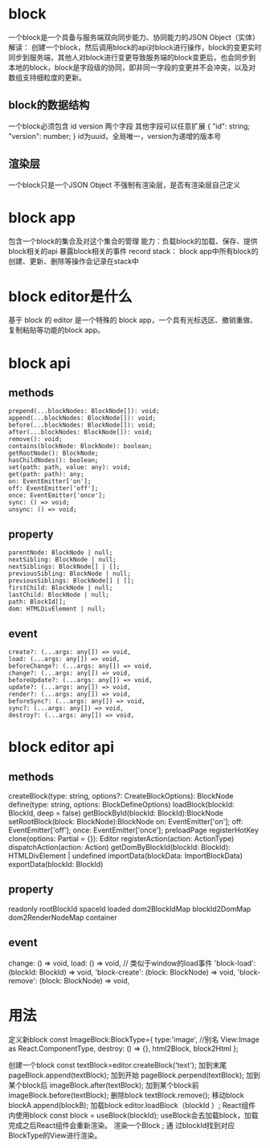 # block
一个block是一个具备与服务端双向同步能力、协同能力的JSON Object（实体）
解读：
    创建一个block，然后调用block的api对block进行操作，block的变更实时同步到服务端，其他人对block进行变更导致服务端的block变更后，也会同步到本地的block，block是字段级的协同，即非同一字段的变更并不会冲突，以及对数组支持细粒度的更新。
## block的数据结构
一个block必须包含 id version 两个字段 其他字段可以任意扩展
    {
        "id": string;
        "version": number;
    }
id为uuid，全局唯一，version为递增的版本号

## 渲染层
一个block只是一个JSON Object 不强制有渲染层，是否有渲染层自己定义

# block app
包含一个block的集合及对这个集合的管理
能力：负载block的加载、保存、提供block相关的api 暴露block相关的事件
record stack： block app中所有block的创建、更新、删除等操作会记录在stack中
# block editor是什么
基于 block 的 editor 是一个特殊的 block app，一个具有光标选区、撤销重做、复制粘贴等功能的block app。

# block api

## methods
    prepend(...blockNodes: BlockNode[]): void;
    append(...blockNodes: BlockNode[]): void;
    before(...blockNodes: BlockNode[]): void;
    after(...blockNodes: BlockNode[]): void;
    remove(): void;
    contains(blockNode: BlockNode): boolean;
    getRootNode(): BlockNode;
    hasChildNodes(): boolean;
    set(path: path, value: any): void;
    get(path: path): any;
    on: EventEmitter['on'];
    off: EventEmitter['off'];
    once: EventEmitter['once'];
    sync: () => void;
    unsync: () => void;
## property
    parentNode: BlockNode | null;
    nextSibling: BlockNode | null;
    nextSiblings: BlockNode[] | [];
    previousSibling: BlockNode | null;
    previousSiblings: BlockNode[] | [];
    firstChild: BlockNode | null;
    lastChild: BlockNode | null;
    path: BlockId[];
    dom: HTMLDivElement | null;
## event
    create?: (...args: any[]) => void,
    load: (...args: any[]) => void,
    beforeChange?: (...args: any[]) => void,
    change?: (...args: any[]) => void,
    beforeUpdate?: (...args: any[]) => void,
    update?: (...args: any[]) => void,
    render?: (...args: any[]) => void,
    beforeSync?: (...args: any[]) => void,
    sync?: (...args: any[]) => void,
    destroy?: (...args: any[]) => void,

# block editor api

## methods
createBlock(type: string, options?: CreateBlockOptions): BlockNode
define(type: string, options: BlockDefineOptions)
loadBlock(blockId: BlockId, deep = false)
getBlockById(blockId: BlockId):BlockNode
setRootBlock(block: BlockNode):BlockNode
on: EventEmitter['on'];
off: EventEmitter['off'];
once: EventEmitter['once'];
preloadPage
registerHotKey
clone(options: Partial = {}): Editor
registerAction(action: ActionType)
dispatchAction(action: Action)
getDomByBlockId(blockId: BlockId): HTMLDivElement | undefined
importData(blockData: ImportBlockData)
exportData(blockId: BlockId)
## property
readonly
rootBlockId
spaceId
loaded
dom2BlockIdMap
blockId2DomMap
dom2RenderNodeMap
container
## event
change: () => void,
load: () => void, // 类似于window的load事件
'block-load': (blockId: BlockId) => void,
'block-create': (block: BlockNode) => void,
'block-remove': (block: BlockNode) => void,

# 用法
定义新block
    const ImageBlock:BlockType={
        type:'image',
        //别名
        View:Image as React.ComponentType,
        destroy: () => {},
        html2Block,
        block2Html
    };

创建一个block
    const   textBlock=editor.createBlock('text');
加到末尾
    pageBlock.append(textBlock);
加到开始
    pageBlock.perpend(textBlock);
加到某个block后
    imageBlock.after(textBlock);
加到某个block前
    imageBlock.before(textBlock);
删除block
    textBlock.remove();
移动block
    blockA.append(blockB);
加载block
    editor.loadBlock（blockId ）;
React组件内使用block
    const block = useBlock(blockId);
    useBlock会去加载block，加载完成之后React组件会重新渲染。
渲染一个Block
    <RenderBlock blockId={id} />;
通  过blockId找到对应BlockType的View进行渲染。